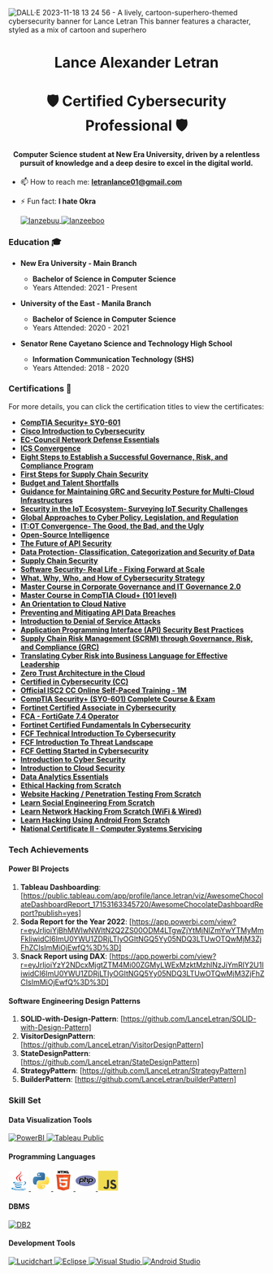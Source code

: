 
![DALL·E 2023-11-18 13 24 56 - A lively, cartoon-superhero-themed cybersecurity banner for _Lance Letran_  This banner features a character, styled as a mix of cartoon and superhero](https://github.com/LanceLetran/LanceLetran/assets/142746735/94c86bde-7b5a-4cb0-86e1-33b1b3fc374a)
<h1 align="center">Lance Alexander Letran </h1> 
<h1 align="center">🛡 Certified Cybersecurity Professional 🛡</h1>
<h4 align="center"> Computer Science student at New Era University, driven by a relentless pursuit of knowledge and a deep desire to excel in the digital world.</h4>



- 📫 How to reach me: **letranlance01@gmail.com**

- ⚡ Fun fact: **I hate Okra**

  <a href="https://fb.com/lanzebuu" target="blank">
    <img align="center" src="https://img.shields.io/badge/-Facebook-%234267B2.svg?style=for-the-badge&logo=facebook&logoColor=white" alt="lanzebuu" />
  </a>
  <a href="https://instagram.com/lanzeeboo" target="blank">
    <img align="center" src="https://img.shields.io/badge/-Instagram-%23E4405F.svg?style=for-the-badge&logo=instagram&logoColor=white" alt="lanzeeboo" />
  </a>
</p>


### Education 🎓

- **New Era University - Main Branch**
  - **Bachelor of Science in Computer Science**
  - Years Attended: 2021 - Present

- **University of the East - Manila Branch**
  - **Bachelor of Science in Computer Science**
  - Years Attended: 2020 - 2021

- **Senator Rene Cayetano Science and Technology High School**
  - **Information Communication Technology (SHS)**
  - Years Attended: 2018 - 2020


### Certifications 🏅
For more details, you can click the certification titles to view the certificates: 

- [**CompTIA Security+ SY0-601**](https://drive.google.com/file/d/1__JafDAxm9hXHL61edy9LxU8ZXFn8-Gx/view?usp=sharing)
- [**Cisco Introduction to Cybersecurity**](https://drive.google.com/file/d/15Mo_DRU6KvjhTs_sTHVI0aX0YSAND_mz/view?usp=sharing)
- [**EC-Council Network Defense Essentials**](https://drive.google.com/file/d/1lc-NBXd-fqLhryb8TAN7qU5dPfP-l9B_/view?usp=sharing)
- [**ICS Convergence**](https://drive.google.com/file/d/1r8aq5dcNxtoBXJSIr-EAU1qNo76QLQdk/view?usp=sharing)
- [**Eight Steps to Establish a Successful Governance, Risk, and Compliance Program**](https://drive.google.com/file/d/1V6aPMJJI9oQBBr3wdvwE1Q15cFLbyqvE/view?usp=sharing)
- [**First Steps for Supply Chain Security**](https://drive.google.com/file/d/11gkAROe5EZ8WlOypT4zBTuCz2942JVTE/view?usp=sharing)
- [**Budget and Talent Shortfalls**](https://drive.google.com/file/d/11gR0kCTEwuRmofuXu-1_qmh8Pp4VXi4a/view?usp=sharing)
- [**Guidance for Maintaining GRC and Security Posture for Multi-Cloud Infrastructures**](https://drive.google.com/file/d/1biHk6Y4DIFi9Wteak0e88J8ZIZrMSU53/view?usp=sharing)
- [**Security in the IoT Ecosystem- Surveying IoT Security Challenges**](https://drive.google.com/file/d/1XiPt2EYvFZJXpKhczVnmYH1Lb34m1Q0Q/view?usp=sharing)
- [**Global Approaches to Cyber Policy, Legislation, and Regulation**](https://drive.google.com/file/d/14Kb1VBpIgCsBg_WBtI9ksO4ThANywGQf/view?usp=sharing)
- [**IT:OT Convergence- The Good, the Bad, and the Ugly**](https://drive.google.com/file/d/1ej-GeJhSnMQnUUhdtLA2ZvaQRMt7p5rF/view?usp=sharing)
- [**Open-Source Intelligence**](https://drive.google.com/file/d/1BiGp0-b6T8aVbWcsAp6QnMeZs_kx8GR1/view?usp=sharing)
- [**The Future of API Security**](https://drive.google.com/file/d/1UsERIKCZzq2unOJwsaw8pGSldJX9LADY/view?usp=sharing)
- [**Data Protection- Classification, Categorization and Security of Data**](https://drive.google.com/file/d/1qT-NYcHqoOR8e4E4U8_rRb5n1ZvbXPnF/view?usp=sharing)
- [**Supply Chain Security**](https://drive.google.com/file/d/1A5li8shzfBESOhg0zPx2LOG9IL2UF-C4/view?usp=sharing)
- [**Software Security- Real Life - Fixing Forward at Scale**](https://drive.google.com/file/d/17BWqL4NL39Fn4TBToSWNZFJIoMoLrrII/view?usp=sharing)
- [**What, Why, Who, and How of Cybersecurity Strategy**](https://drive.google.com/file/d/1Vb17I4qC4pO3Pj1y-OSqTN5WGuknLVvW/view?usp=sharing)
- [**Master Course in Corporate Governance and IT Governance 2.0**](https://drive.google.com/file/d/1A6uQNuSK7errZI2VOW_OyUOyen6Q158W/view?usp=sharing)
- [**Master Course in CompTIA Cloud+ (101 level)**](https://drive.google.com/file/d/1SoxB-Bam8SFdTJy4sr1SPRleHfj_3lY3/view?usp=sharing)
- [**An Orientation to Cloud Native**](https://drive.google.com/file/d/1wdQmLWWCAbCb6U3iGRanrLerW82Ez-ko/view?usp=sharing)
- [**Preventing and Mitigating API Data Breaches**](https://drive.google.com/file/d/14WDdhPzktzoym8bvIo9yz0fa6hhteZys/view?usp=sharing)
- [**Introduction to Denial of Service Attacks**](https://drive.google.com/file/d/1I0OZ-aPIBgsrhIEGYzkJPh9yhCTtuhkH/view?usp=sharing)
- [**Application Programming Interface (API) Security Best Practices**](https://drive.google.com/file/d/18D4vpRurAvufzkys0yLXOjQDPvatE2SY/view?usp=sharing)
- [**Supply Chain Risk Management (SCRM) through Governance, Risk, and Compliance (GRC)**](https://drive.google.com/file/d/1qzheZZnFGRWn5EUpF7D9wLfRDUh9CCF2/view?usp=sharing)
- [**Translating Cyber Risk into Business Language for Effective Leadership**](https://drive.google.com/file/d/1qqCVIbUbacSvk3Uj8nRqVM6Pap6oGEws/view?usp=sharing)
- [**Zero Trust Architecture in the Cloud**](https://drive.google.com/file/d/1C_9ct1531i8ABimpk2OQfpwHcri9n_V5/view?usp=sharing)
- [**Certified in Cybersecurity (CC)**](https://drive.google.com/file/d/1Z-38R4JYdE5scOHjCIhYDw6uU75C0Ihy/view?usp=sharing)
- [**Official ISC2 CC Online Self-Paced Training - 1M**](https://drive.google.com/file/d/1_lrLCo1VBkeqP5QJiRn0dTCPj-4gPFlN/view?usp=sharing )
- [**CompTIA Security+ (SY0-601) Complete Course & Exam**](https://drive.google.com/file/d/1H5cdL-ht4Sk0u8ZyjtaX4bauRSBtXRNq/view?usp=sharing )
- [**Fortinet Certified Associate in Cybersecurity**](https://drive.google.com/file/d/1Qsl7yJYzzhIz2rzbL-eCTUILP--5MsEG/view?usp=sharing)
- [**FCA - FortiGate 7.4 Operator**](https://drive.google.com/file/d/1TQISrJE3tVw-hgALFwjAxHmzZ423oYeL/view?usp=sharing)
- [**Fortinet Certified Fundamentals In Cybersecurity**](https://drive.google.com/file/d/1io0_MkbD8-vyHZmVKWfQ3pKOG5XWIORz/view?usp=sharing)
- [**FCF Technical Introduction To Cybersecurity**](https://drive.google.com/file/d/1Q4qfr5D4dX_5Ren3Gl3-GCDaXO16KATb/view?usp=sharing) 
- [**FCF Introduction To Threat Landscape**](https://drive.google.com/file/d/1Zq9P-jTXqc43C2XFoA53ZC49FqGUEEkj/view?usp=sharing) 
- [**FCF Getting Started in Cybersecurity**](https://drive.google.com/file/d/1PkU2zJiDPKYzjV2o-8FxadyZB5OiFIuT/view?usp=sharing) 
- [**Introduction to Cyber Security**](https://drive.google.com/file/d/1KnXXSN0vQw-E6D0Tj-vIQ9_xFhmZgFdm/view?usp=sharing) 
- [**Introduction to Cloud Security**](https://drive.google.com/file/d/13HICT958y_29Ikds95li6xbNhg9HB82j/view?usp=sharing) 
- [**Data Analytics Essentials**](https://drive.google.com/file/d/1sVck82i84rTbG9QZw4rNLbNCKFLmou-o/view?usp=sharing)
- [**Ethical Hacking from Scratch**](https://drive.google.com/file/d/17aUqrIfHOMJth7BKxa4Oj3dgb8zfXhcF/view?usp=drive_link)
- [**Website Hacking / Penetration Testing From Scratch**](https://drive.google.com/file/d/1u0kfH4IifIZohic1Qxu2znNX6WHtUfYU/view?usp=drive_link)
- [**Learn Social Engineering From Scratch**](https://drive.google.com/file/d/1Z3UvhnT7G2Oa-CLQmf2BRn8I2Gs4qHJO/view?usp=drive_link)
- [**Learn Network Hacking From Scratch (WiFi & Wired)**](https://drive.google.com/file/d/1v87OdNLPizdwOSH_3Vptq4aYboiftMEG/view?usp=drive_link)
- [**Learn Hacking Using Android From Scratch**](https://drive.google.com/file/d/1fxifE-pztySuRnSMQ_Xecz6cuTzTDv6x/view?usp=drive_link)
- [**National Certificate II - Computer Systems Servicing**](https://drive.google.com/file/d/1IG3CTwxZewU-VLq99Zf9vvHJjhdS3KpW/view?usp=sharing)

### Tech Achievements
#### Power BI Projects
1. **Tableau Dashboarding**: [https://public.tableau.com/app/profile/lance.letran/viz/AwesomeChocolateDashboardReport_17153163345720/AwesomeChocolateDashboardReport?publish=yes]
2. **Soda Report for the Year 2022**: [https://app.powerbi.com/view?r=eyJrIjoiYjBhMWIwNWItN2Q2ZS00ODM4LTgwZjYtMjNlZmYwYTMyMmFkIiwidCI6ImU0YWU1ZDRjLTIyOGItNGQ5Yy05NDQ3LTUwOTQwMjM3ZjFhZCIsImMiOjEwfQ%3D%3D]
3. **Snack Report using DAX**: [https://app.powerbi.com/view?r=eyJrIjoiYzY2NDcxMjgtZTM4Mi00ZGMyLWExMzktMzhlNzJiYmRlY2U1IiwidCI6ImU0YWU1ZDRjLTIyOGItNGQ5Yy05NDQ3LTUwOTQwMjM3ZjFhZCIsImMiOjEwfQ%3D%3D]

#### Software Engineering Design Patterns
1. **SOLID-with-Design-Pattern**: [https://github.com/LanceLetran/SOLID-with-Design-Pattern]
2. **VisitorDesignPattern**: [https://github.com/LanceLetran/VisitorDesignPattern]
3. **StateDesignPattern**: [https://github.com/LanceLetran/StateDesignPattern]
4. **StrategyPattern**: [https://github.com/LanceLetran/StrategyPattern]
5. **BuilderPattern**: [https://github.com/LanceLetran/builderPattern]

### Skill Set
#### Data Visualization Tools
<p align="left"> 
  <a href="https://powerbi.microsoft.com/en-us/desktop/" target="_blank" rel="noreferrer"> 
    <img src="https://upload.wikimedia.org/wikipedia/commons/c/cf/New_Power_BI_Logo.svg" alt="PowerBI" width="40" height="40"/> 
  </a> 
  <a href="https://public.tableau.com/" target="_blank" rel="noreferrer"> 
    <img src="https://cdn.worldvectorlogo.com/logos/tableau-software.svg" alt="Tableau Public" width="40" height="40"/> 
  </a> 
</p>

#### Programming Languages
<p align="left"> 
  <a href="https://www.java.com" target="_blank" rel="noreferrer"> 
    <img src="https://raw.githubusercontent.com/devicons/devicon/master/icons/java/java-original.svg" alt="java" width="40" height="40"/> 
  </a> 
  <a href="https://www.python.org" target="_blank" rel="noreferrer"> 
    <img src="https://raw.githubusercontent.com/devicons/devicon/master/icons/python/python-original.svg" alt="python" width="40" height="40"/> 
  </a> 
  <a href="https://developer.mozilla.org/en-US/docs/Web/HTML" target="_blank" rel="noreferrer"> 
    <img src="https://raw.githubusercontent.com/devicons/devicon/master/icons/html5/html5-original-wordmark.svg" alt="html" width="40" height="40"/> 
  </a> 
  <a href="https://www.php.net" target="_blank" rel="noreferrer"> 
    <img src="https://raw.githubusercontent.com/devicons/devicon/master/icons/php/php-original.svg" alt="php" width="40" height="40"/> 
  </a> 
  <a href="https://developer.mozilla.org/en-US/docs/Web/JavaScript" target="_blank" rel="noreferrer"> 
    <img src="https://raw.githubusercontent.com/devicons/devicon/master/icons/javascript/javascript-original.svg" alt="javascript" width="40" height="40"/> 
  </a> 
</p>

#### DBMS
<p align="left"> 
  <a href="https://www.ibm.com/products/db2" target="_blank" rel="noreferrer"> 
    <img src="https://www.db2tutorial.com/wp-content/uploads/2019/03/db2-tutorial.png" alt="DB2" width="40" height="40"/> 
  </a> 
</p>

#### Development Tools
<p align="left"> 
  <a href="https://www.lucidchart.com/" target="_blank" rel="noreferrer"> 
    <img src="https://encrypted-tbn0.gstatic.com/images?q=tbn:ANd9GcQL7b9P_feX1yThfg-k6-N0TyGHKMa5a7YusA&s" alt="Lucidchart" width="40" height="40"/> 
  </a> 
  <a href="https://www.eclipse.org/" target="_blank" rel="noreferrer"> 
    <img src="https://cdn.freebiesupply.com/logos/large/2x/eclipse-11-logo-png-transparent.png" alt="Eclipse" width="40" height="40"/> 
  </a> 
  <a href="https://visualstudio.microsoft.com/" target="_blank" rel="noreferrer"> 
    <img src="https://logowik.com/content/uploads/images/visual-studio-code7642.jpg" alt="Visual Studio" width="40" height="40"/> 
  </a> 
  <a href="https://developer.android.com/studio" target="_blank" rel="noreferrer"> 
    <img src="https://pbs.twimg.com/media/FwMqYA-WIA0E6Rw.jpg:large" alt="Android Studio" width="40" height="40"/> 
  </a> 
</p>


<!-- Clear the float -->
<div style="clear: both;"></div>

<!-- Add any additional sections you want to include, such as Projects, Education, etc. -->
